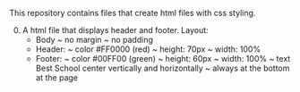 This repository contains files that create html files with css styling.

0. A html file that displays header and footer.
Layout:
   * Body
        ~ no margin
        ~ no padding
    * Header:
        ~ color #FF0000 (red)
        ~ height: 70px
        ~ width: 100%
    * Footer:
        ~ color #00FF00 (green)
        ~ height: 60px
        ~ width: 100%
        ~ text Best School center vertically and horizontally
        ~ always at the bottom at the page